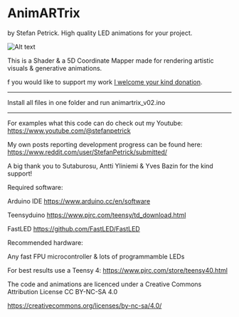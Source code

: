 # AnimARTrix

by Stefan Petrick. High quality LED animations for your project. 

![Alt text](relative%20path/to/pic.jpg?raw=true "Title")


This is a Shader & a 5D Coordinate Mapper made for rendering artistic visuals & generative animations. 
                                                   



f you would like to support my work [I welcome your kind donation](https://www.paypal.com/donate/?hosted_button_id=YR7Q795MYU9HS).

--------------------------------------------------------------------------------------------

Install all files in one folder and run animartrix_v02.ino

--------------------------------------------------------------------------------------------

For examples what this code can do check out my Youtube: https://www.youtube.com/@stefanpetrick



My own posts reporting development progress can be found here: https://www.reddit.com/user/StefanPetrick/submitted/



A big thank you to Sutaburosu, Antti Yliniemi & Yves Bazin for the kind support!



Required software: 

Arduino IDE
https://www.arduino.cc/en/software

Teensyduino
https://www.pjrc.com/teensy/td_download.html

FastLED
https://github.com/FastLED/FastLED




Recommended hardware: 

Any fast FPU microcontroller & lots of programmamble LEDs

For best results use a Teensy 4: https://www.pjrc.com/store/teensy40.html


The code and animations are licenced under a Creative Commons Attribution License CC BY-NC-SA 4.0

https://creativecommons.org/licenses/by-nc-sa/4.0/








